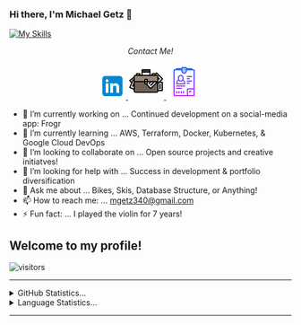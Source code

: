### Hi there, I'm Michael Getz 👋

[![My Skills](https://skills.thijs.gg/icons?i=html,css,js,mongodb,expressjs,react,nodejs,docker,git,kubernetes,mysql)](https://skills.thijs.gg)

<p align="center">
    <i>Contact Me!</i>

<p align="center">
    <a href="https://www.linkedin.com/in/michael-getz-340/" >
        <img src="./assets/Images/icons8-linkedin-48.png" />
    </a>
    <a href="https://mgetz34.github.io/portfolio2.0/" >
    <img src="./assets/Images/icons8-bag-64.png" />
    </a>
    <a href="https://docs.google.com/document/d/1hYjTnEG46ZDrn3ApSK0IbWef8VDkMyOTuxSw-qNJBRg/edit?usp=sharing" >
    <img src="./assets/Images/icons8-cv-64.png" />
    </a>
</p>

- 🔭 I’m currently working on ... Continued development on a social-media app: Frogr
- 🌱 I’m currently learning ... AWS, Terraform, Docker, Kubernetes, & Google Cloud DevOps
- 👯 I’m looking to collaborate on ... Open source projects and creative initiatves!
- 🤔 I’m looking for help with ... Success in development & portfolio diversification
- 💬 Ask me about ... Bikes, Skis, Database Structure, or Anything!
- 📫 How to reach me: ... mgetz340@gmail.com
  <a href="https://mgetz34.github.io/portfolio2.0/" >
  </a>
- ⚡ Fun fact: ... I played the violin for 7 years!

## Welcome to my profile!

![visitors](https://visitor-badge.glitch.me/badge?page_id=${mgetz34}.${115820984})

<hr>
<details>
<summary>GitHub Statistics...</summary>
<p align = "center" >
<img src="https://github-readme-stats.vercel.app/api?username=mgetz34&show_icons=true&hide_border=true&&count_private=true&include_all_commits=true" />
</p>
</details>

<details>
<summary>Language Statistics...</summary><br />
<p align = "center">
<img src="https://wakatime.com/share/@4c308fca-1187-41a9-9617-2f4c38597950/aa7f1248-6215-4cd8-b1dc-5d5ad2daf462.svg" height="400" />
</p>
</details>
<hr>
